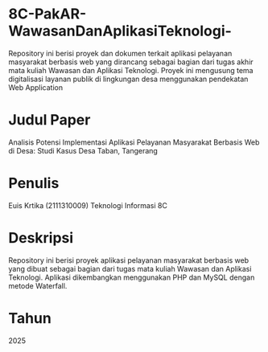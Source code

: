 # 8C-PakAR-WawasanDanAplikasiTeknologi-
Repository ini berisi proyek dan dokumen terkait aplikasi pelayanan masyarakat berbasis web yang dirancang sebagai bagian dari tugas akhir mata kuliah Wawasan dan Aplikasi Teknologi. Proyek ini mengusung tema digitalisasi layanan publik di lingkungan desa menggunakan pendekatan Web Application
# Judul Paper
Analisis Potensi  Implementasi Aplikasi Pelayanan Masyarakat Berbasis Web di Desa: Studi Kasus Desa Taban, Tangerang
# Penulis
Euis Krtika (2111310009)
Teknologi Informasi 8C
# Deskripsi
Repository ini berisi proyek aplikasi pelayanan masyarakat berbasis web yang dibuat sebagai bagian dari tugas mata kuliah Wawasan dan Aplikasi Teknologi. Aplikasi dikembangkan menggunakan PHP dan MySQL dengan metode Waterfall.
# Tahun
2025
